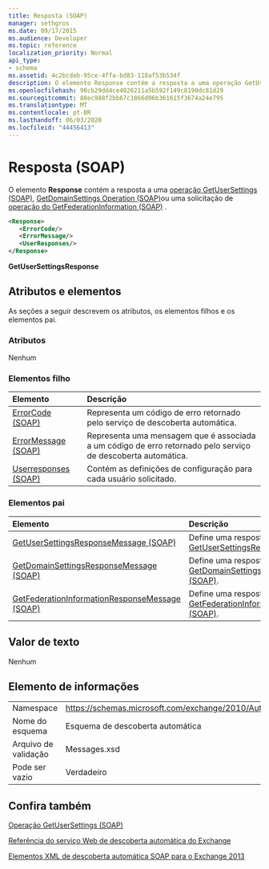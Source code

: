 ```yaml
---
title: Resposta (SOAP)
manager: sethgros
ms.date: 09/17/2015
ms.audience: Developer
ms.topic: reference
localization_priority: Normal
api_type:
- schema
ms.assetid: 4c2bcdeb-95ce-4ffa-bd83-118af53b534f
description: O elemento Response contém a resposta a uma operação GetUserSettings (SOAP), GetDomainSettings Operation (SOAP) ou uma solicitação de operação do GetFederationInformation (SOAP).
ms.openlocfilehash: 90cb29dd4ce4026211a5b592f149c8190dc81d29
ms.sourcegitcommit: 88ec988f2bb67c1866d06b361615f3674a24e795
ms.translationtype: MT
ms.contentlocale: pt-BR
ms.lasthandoff: 06/03/2020
ms.locfileid: "44456413"
---
```

# <a name="response-soap"></a>Resposta (SOAP)

O elemento **Response** contém a resposta a uma [operação GetUserSettings (SOAP)](getusersettings-operation-soap.md), [GetDomainSettings Operation (SOAP)](getdomainsettings-operation-soap.md)ou uma solicitação de [operação do GetFederationInformation (SOAP)](getfederationinformation-operation-soap.md) . 
  
```XML
<Response>
   <ErrorCode/>
   <ErrorMessage/>
   <UserResponses/>
</Response>
```

 **GetUserSettingsResponse**
## <a name="attributes-and-elements"></a>Atributos e elementos

As seções a seguir descrevem os atributos, os elementos filhos e os elementos pai.
  
### <a name="attributes"></a>Atributos

Nenhum
  
### <a name="child-elements"></a>Elementos filho

|**Elemento**|**Descrição**|
|:-----|:-----|
|[ErrorCode (SOAP)](errorcode-soap.md) <br/> |Representa um código de erro retornado pelo serviço de descoberta automática.  <br/> |
|[ErrorMessage (SOAP)](errormessage-soap.md) <br/> |Representa uma mensagem que é associada a um código de erro retornado pelo serviço de descoberta automática.  <br/> |
|[Userresponses (SOAP)](userresponses-soap.md) <br/> |Contém as definições de configuração para cada usuário solicitado.  <br/> |
   
### <a name="parent-elements"></a>Elementos pai

|**Elemento**|**Descrição**|
|:-----|:-----|
|[GetUserSettingsResponseMessage (SOAP)](getusersettingsresponsemessage-soap.md) <br/> |Define uma resposta a um [GetUserSettingsRequest (SOAP)](getusersettingsrequest-soap.md) <br/> |
|[GetDomainSettingsResponseMessage (SOAP)](getdomainsettingsresponsemessage-soap.md) <br/> |Define uma resposta a um [GetDomainSettingsRequest (SOAP)](getdomainsettingsrequest-soap.md).  <br/> |
|[GetFederationInformationResponseMessage (SOAP)](getfederationinformationresponsemessage-soap.md) <br/> |Define uma resposta a um [GetFederationInformationRequest (SOAP)](getfederationinformationrequest-soap.md).  <br/> |
   
## <a name="text-value"></a>Valor de texto

Nenhum
  
## <a name="element-information"></a>Elemento de informações

|||
|:-----|:-----|
|Namespace  <br/> |https://schemas.microsoft.com/exchange/2010/Autodiscover  <br/> |
|Nome do esquema  <br/> |Esquema de descoberta automática  <br/> |
|Arquivo de validação  <br/> |Messages.xsd  <br/> |
|Pode ser vazio  <br/> |Verdadeiro  <br/> |
   
## <a name="see-also"></a>Confira também



[Operação GetUserSettings (SOAP)](getusersettings-operation-soap.md)


[Referência do serviço Web de descoberta automática do Exchange](autodiscover-web-service-reference-for-exchange.md)
  
[Elementos XML de descoberta automática SOAP para o Exchange 2013](soap-autodiscover-xml-elements-for-exchange-2013.md)

